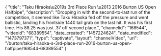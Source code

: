 {
    "title": "Taku Hiraoka\u2019s 3rd Place Run \u2013 2016 Burton US Open Halfpipe",
    "description": "Dropping in with the second-to-last run of the competition, it seemed like Taku Hiraoka fed off the pressure and went ballistic, landing his frontside 1440 tail grab on the last hit. It was his first time. His 88.25 was just .37 off second place.",
    "channelid": "168544",
    "videoid": "68389554",
    "date_created": "1457224624",
    "date_modified": "1473797371",
    "type": "captivate",
    "layout": "channelVideo",
    "url": "\/burton\/taku-hiraoka-s-3rd-place-run-2016-burton-us-open-halfpipe\/168544-68389554"
}